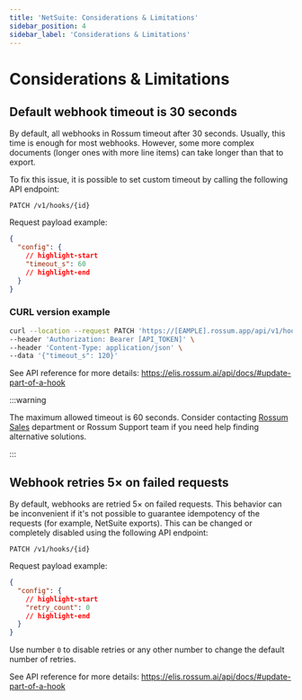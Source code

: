 ```yaml
---
title: 'NetSuite: Considerations & Limitations'
sidebar_position: 4
sidebar_label: 'Considerations & Limitations'
---
```


# Considerations & Limitations

## Default webhook timeout is 30 seconds

By default, all webhooks in Rossum timeout after 30 seconds. Usually, this time is enough for most webhooks. However, some more complex documents (longer ones with more line items) can take longer than that to export.

To fix this issue, it is possible to set custom timeout by calling the following API endpoint:

```text
PATCH /v1/hooks/{id}
```

Request payload example:

```json
{
  "config": {
    // highlight-start
    "timeout_s": 60
    // highlight-end
  }
}
```

### CURL version example
```bash
curl --location --request PATCH 'https://[EAMPLE].rossum.app/api/v1/hooks/[HOOK_ID]' \
--header 'Authorization: Bearer [API_TOKEN]' \
--header 'Content-Type: application/json' \
--data '{"timeout_s": 120}'
```

See API reference for more details: https://elis.rossum.ai/api/docs/#update-part-of-a-hook

:::warning

The maximum allowed timeout is 60 seconds. Consider contacting [Rossum Sales](https://rossum.ai/form/contact/) department or Rossum Support team if you need help finding alternative solutions.

:::

## Webhook retries 5× on failed requests

By default, webhooks are retried 5× on failed requests. This behavior can be inconvenient if it's not possible to guarantee idempotency of the requests (for example, NetSuite exports). This can be changed or completely disabled using the following API endpoint:

```text
PATCH /v1/hooks/{id}
```

Request payload example:

```json
{
  "config": {
    // highlight-start
    "retry_count": 0
    // highlight-end
  }
}
```

Use number `0` to disable retries or any other number to change the default number of retries.

See API reference for more details: https://elis.rossum.ai/api/docs/#update-part-of-a-hook
